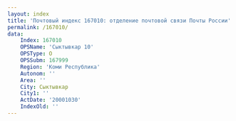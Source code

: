 ```yaml
---
layout: index
title: 'Почтовый индекс 167010: отделение почтовой связи Почты России'
permalink: /167010/
data:
    Index: 167010
    OPSName: 'Сыктывкар 10'
    OPSType: О
    OPSSubm: 167999
    Region: 'Коми Республика'
    Autonom: ''
    Area: ''
    City: Сыктывкар
    City1: ''
    ActDate: '20001030'
    IndexOld: ''
---
```


